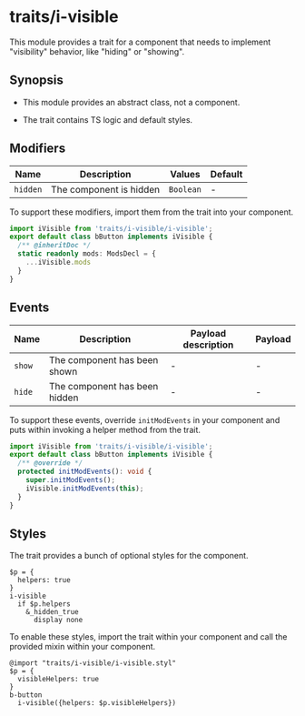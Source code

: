# traits/i-visible

This module provides a trait for a component that needs to implement "visibility" behavior, like "hiding" or "showing".

## Synopsis

* This module provides an abstract class, not a component.

* The trait contains TS logic and default styles.

## Modifiers

| Name     | Description             | Values    | Default |
| -------- | ----------------------- | ----------| ------- |
| `hidden` | The component is hidden | `Boolean` | -       |

To support these modifiers, import them from the trait into your component.

```typescript
import iVisible from 'traits/i-visible/i-visible';
export default class bButton implements iVisible {
  /** @inheritDoc */
  static readonly mods: ModsDecl = {
    ...iVisible.mods
  }
}
```

## Events

| Name    | Description                   | Payload description | Payload |
| --------| ----------------------------- | --------------------| ------- |
| `show`  | The component has been shown  | -                   | -       |
| `hide`  | The component has been hidden | -                   | -       |

To support these events, override `initModEvents` in your component and puts within invoking a helper method from the trait.

```typescript
import iVisible from 'traits/i-visible/i-visible';
export default class bButton implements iVisible {
  /** @override */
  protected initModEvents(): void {
    super.initModEvents();
    iVisible.initModEvents(this);
  }
}
```

## Styles

The trait provides a bunch of optional styles for the component.

```stylus
$p = {
  helpers: true
}
i-visible
  if $p.helpers
    &_hidden_true
      display none
```

To enable these styles, import the trait within your component and call the provided mixin within your component.

```stylus
@import "traits/i-visible/i-visible.styl"
$p = {
  visibleHelpers: true
}
b-button
  i-visible({helpers: $p.visibleHelpers})
```
